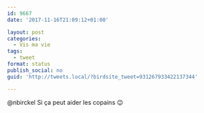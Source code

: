 ```yaml
---
id: 9667
date: '2017-11-16T21:09:12+01:00'

layout: post
categories:
  - Vis ma vie
tags:
  - tweet
format: status
publish_social: no
guid: 'http://tweets.local/?birdsite_tweet=931267933422137344'

---
```


@nbirckel Si ça peut aider les copains 😉